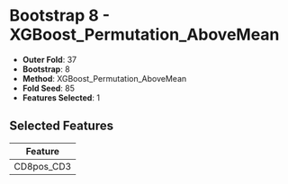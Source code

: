 # Bootstrap 8 - XGBoost_Permutation_AboveMean

- **Outer Fold**: 37
- **Bootstrap**: 8
- **Method**: XGBoost_Permutation_AboveMean
- **Fold Seed**: 85
- **Features Selected**: 1

## Selected Features

| Feature |
|---------|
| CD8pos_CD3 |
